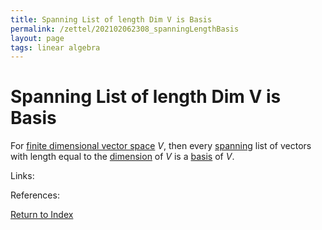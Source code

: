 ```yaml
---
title: Spanning List of length Dim V is Basis
permalink: /zettel/202102062308_spanningLengthBasis
layout: page
tags: linear algebra
---
```

# Spanning List of length Dim V is Basis

For [finite dimensional vector space](202102062028_finiteDimensionalVectorSpace) $V$, then every [spanning](202102062022_spanDefinition) 
list of vectors with length equal to the [dimension](202102062253_dimensionDefinition) of $V$ is a [basis](202102062154_basisDefinition) of
$V$.

Links: 

References: 

[Return to Index](index)